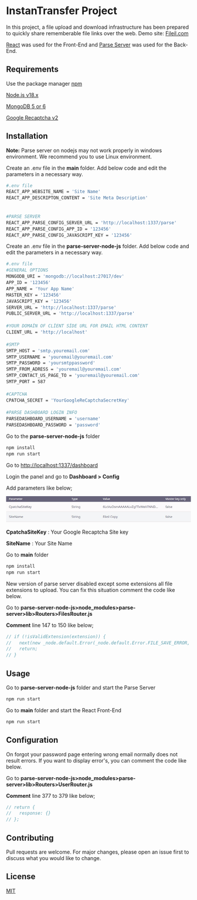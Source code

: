 # InstanTransfer Project

In this project, a file upload and download infrastructure has been prepared to quickly share rememberable file links over the web. Demo site: [Fileil.com](https://fileil.com)

[React](https://github.com/facebook/react) was used for the Front-End and [Parse Server](https://github.com/parse-community/parse-server/) was used for the Back-End.

## Requirements

Use the package manager [npm](https://www.npmjs.com/package/npm)

[Node.js v18.x](https://nodejs.org/en/download)

[MongoDB 5 or 6](https://www.mongodb.com/try/download/community)

[Google Recaptcha v2](https://www.google.com/recaptcha/about/)

## Installation
**Note:** Parse server on nodejs may not work properly in windows environment. We recommend you to use Linux environment.

Create an .env file in the **main** folder. Add below code and edit the parameters in a necessary way.

```bash
#.env file
REACT_APP_WEBSITE_NAME = 'Site Name'
REACT_APP_DESCRIPTON_CONTENT = 'Site Meta Description'


#PARSE SERVER
REACT_APP_PARSE_CONFIG_SERVER_URL = 'http://localhost:1337/parse'
REACT_APP_PARSE_CONFIG_APP_ID = '123456'
REACT_APP_PARSE_CONFIG_JAVASCRIPT_KEY = '123456'
```

Create an .env file in the **parse-server-node-js** folder. Add below code and edit the parameters in a necessary way.

```bash
#.env file
#GENERAL OPTIONS
MONGODB_URI = 'mongodb://localhost:27017/dev'
APP_ID = '123456'
APP_NAME = 'Your App Name'
MASTER_KEY = '123456'
JAVASCRIPT_KEY = '123456'
SERVER_URL = 'http://localhost:1337/parse'
PUBLIC_SERVER_URL = 'http://localhost:1337/parse'

#YOUR DOMAİN OF CLİENT SİDE URL FOR EMAİL HTML CONTENT
CLIENT_URL = 'http://localhost'

#SMTP
SMTP_HOST = 'smtp.youremail.com'
SMTP_USERNAME = 'youremail@youremail.com'
SMTP_PASSWORD = 'yoursmtppassword'
SMTP_FROM_ADRESS = 'youremail@youremail.com'
SMTP_CONTACT_US_PAGE_TO = 'youremail@youremail.com'
SMTP_PORT = 587

#CAPTCHA
CPATCHA_SECRET = 'YourGoogleReCaptchaSecretKey'

#PARSE DASHBOARD LOGIN INFO
PARSEDASHBOARD_USERNAME = 'username'
PARSEDASHBOARD_PASSWORD = 'password'
```

Go to the **parse-server-node-js** folder

```bash
npm install
npm run start
```

Go to [http://localhost:1337/dashboard](http://localhost:1337/dashboard)

Login the panel and go to **Dashboard > Config**

Add parameters like below;

![plot](./readme-files/readme.JPG)

**CpatchaSiteKey** : Your Google Recaptcha Site key

**SiteName** : Your Site Name

Go to **main** folder

```bash
npm install
npm run start
```

New version of parse server disabled except some extensions all file extensions to upload. You can fix this situation comment the code like below.

Go to **parse-server-node-js>node_modules>parse-server>lib>Routers>FilesRouter.js**

**Comment** line 147 to 150 like below;

```javascript
// if (!isValidExtension(extension)) {
//   next(new _node.default.Error(_node.default.Error.FILE_SAVE_ERROR, `File upload of extension ${extension} is disabled.`));
//   return;
// }
```

## Usage

Go to **parse-server-node-js** folder and start the Parse Server

```bash
npm run start
```

Go to **main** folder and start the React Front-End

```bash
npm run start
```

## Configuration

On forgot your password page entering wrong email normally does not result errors. If you want to display error's, you can comment the code like below.

Go to **parse-server-node-js>node_modules>parse-server>lib>Routers>UserRouter.js**

**Comment** line 377 to 379 like below;

```javascript
// return {
//   response: {}
// };
```

## Contributing

Pull requests are welcome. For major changes, please open an issue first
to discuss what you would like to change.

## License

[MIT](https://choosealicense.com/licenses/mit/)
